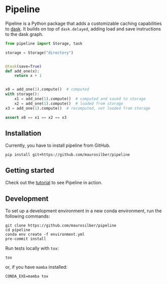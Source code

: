 # Pipeline

Pipeline is a Python package
that adds a customizable caching capabilities to [dask](https://dask.org).
It builds on top of `dask.delayed`,
adding load and save instructions
to the dask graph.

```python
from pipeline import Storage, task

storage = Storage("directory")


@task(save=True)
def add_one(x):
    return x + 1


x0 = add_one(1).compute()  # computed
with storage():
    x1 = add_one(1).compute()  # computed and saved to storage
    x2 = add_one(1).compute()  # loaded from storage
x3 = add_one(1).compute()  # recomputed, not loaded from storage

assert x0 == x1 == x2 == x3
```

## Installation

Currently,
you have to install pipeline from GitHub.

```
pip install git+https://github.com/maurosilber/pipeline
```

## Getting started

Check out the [tutorial](examples/tutorial.ipynb) to see Pipeline in action.

## Development

To set up a development environment in a new conda environment,
run the following commands:

```
git clone https://github.com/maurosilber/pipeline
cd pipeline
conda env create -f environment.yml
pre-commit install
```

Run tests locally with `tox`:

```
tox
```

or, if you have `mamba` installed:

```
CONDA_EXE=mamba tox
```
